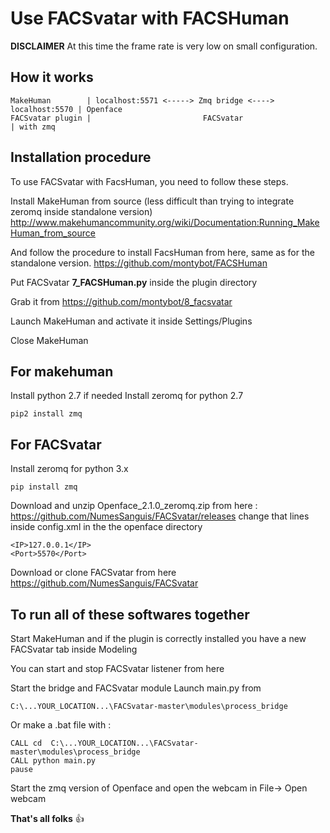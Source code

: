 # Use FACSvatar with FACSHuman
__DISCLAIMER__ 
At this time the frame rate is very low on small configuration.

## How it works

    MakeHuman        | localhost:5571 <-----> Zmq bridge <----> localhost:5570 | Openface
    FACSvatar plugin |                         FACSvatar                       | with zmq

## Installation procedure
To use FACSvatar with FacsHuman, you need to follow these steps.

Install MakeHuman from source (less difficult than trying to integrate zeromq inside standalone version)
http://www.makehumancommunity.org/wiki/Documentation:Running_MakeHuman_from_source

And follow the procedure to install FacsHuman from here, same as for the standalone version.
https://github.com/montybot/FACSHuman

Put FACSvatar __7_FACSHuman.py__ inside the plugin directory

Grab it from 
https://github.com/montybot/8_facsvatar

Launch MakeHuman and activate it inside Settings/Plugins

Close MakeHuman

## For makehuman
Install python 2.7 if needed
Install zeromq for python 2.7
```
pip2 install zmq
```
## For FACSvatar
Install zeromq for python 3.x
```
pip install zmq
```

Download and unzip Openface_2.1.0_zeromq.zip from here :
https://github.com/NumesSanguis/FACSvatar/releases
change that lines inside config.xml in the the openface directory
```
<IP>127.0.0.1</IP>
<Port>5570</Port>
```

Download or clone FACSvatar from here
https://github.com/NumesSanguis/FACSvatar

## To run all of these softwares together
Start MakeHuman and if the plugin is correctly installed you have a new FACSvatar tab inside Modeling

You can start and stop FACSvatar listener from here

Start the bridge and FACSvatar module
Launch main.py from
```
C:\...YOUR_LOCATION...\FACSvatar-master\modules\process_bridge
```

Or make a .bat file with :
```
CALL cd  C:\...YOUR_LOCATION...\FACSvatar-master\modules\process_bridge
CALL python main.py
pause
```

Start the zmq version of Openface and open the webcam in File-> Open webcam

__That's all folks__ :+1:
